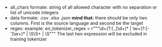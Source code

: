 - all_chars formate: string of all allowed character with no separation or list of unicode integers
- data formate: .csv .xlsx .json **mind that:** there should be only two columns. First is the source language and second be the target
- regex: example: en_tokenizer_regex = r"""\d+(?:[\.,]\d+)* | \w+(?:[-']\w+)* | \S\S+ | \S""" The last two expression will be excluded in training tokenizer